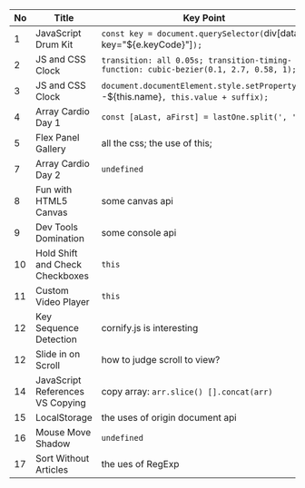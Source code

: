 | No | Title | Key Point |
|--- | --- | --- |
| 1 | JavaScript Drum Kit | `const key = document.querySelector(`div[data-key="${e.keyCode}"]`);` |
| 2 | JS and CSS Clock | `transition: all 0.05s; transition-timing-function: cubic-bezier(0.1, 2.7, 0.58, 1);` |
| 3 | JS and CSS Clock | `document.documentElement.style.setProperty(`--${this.name}`, this.value + suffix);` |
| 4 | Array Cardio Day 1 | `const [aLast, aFirst] = lastOne.split(', ');` |
| 5 | Flex Panel Gallery | all the css; the use of this; |
| 7 | Array Cardio Day 2 | `undefined` |
| 8 | Fun with HTML5 Canvas | some canvas api |
| 9 | Dev Tools Domination | some console api |
| 10 | Hold Shift and Check Checkboxes | `this` |
| 11 | Custom Video Player | `this` |
| 12 | Key Sequence Detection | cornify.js is interesting |
| 12 | Slide in on Scroll | how to judge scroll to view? |
| 14 | JavaScript References VS Copying | copy array: `arr.slice() [].concat(arr)` |
| 15 | LocalStorage | the uses of origin document api |
| 16 | Mouse Move Shadow | `undefined` |
| 17 | Sort Without Articles | the ues of RegExp |